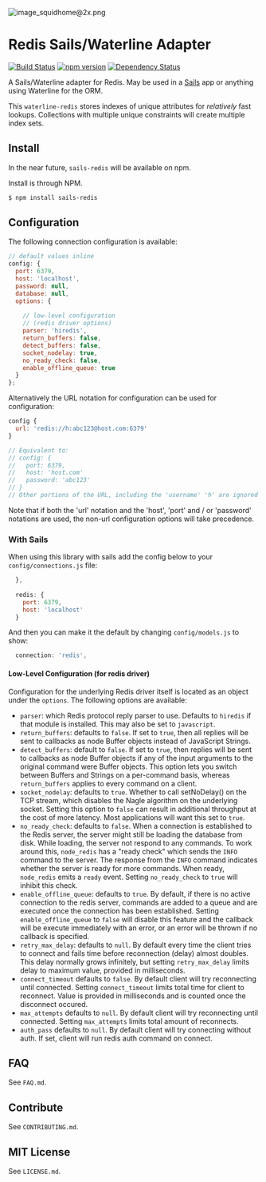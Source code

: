 ![image_squidhome@2x.png](http://i.imgur.com/RIvu9.png)

# Redis Sails/Waterline Adapter 
[![Build Status](https://travis-ci.org/balderdashy/sails-redis.svg?branch=master)](https://travis-ci.org/balderdashy/sails-redis)
[![npm version](https://badge.fury.io/js/sails-redis.svg)](http://badge.fury.io/js/sails-redis)
[![Dependency Status](https://david-dm.org/balderdashy/sails-redis.svg)](https://david-dm.org/balderdashy/sails-redis)

A Sails/Waterline adapter for Redis. May be used in a [Sails](https://github.com/balderdashy/sails) app or anything using Waterline for the ORM.

This `waterline-redis` stores indexes of unique attributes for *relatively* fast lookups. Collections with multiple unique constraints will create multiple index sets.


## Install

In the near future, `sails-redis` will be available on npm.

Install is through NPM.

```bash
$ npm install sails-redis
```

## Configuration

The following connection configuration is available:

```javascript
// default values inline
config: {
  port: 6379,
  host: 'localhost',
  password: null,
  database: null,
  options: {
  
    // low-level configuration
    // (redis driver options)
    parser: 'hiredis',
    return_buffers: false,
    detect_buffers: false,
    socket_nodelay: true,
    no_ready_check: false,
    enable_offline_queue: true
  }
};
```

Alternatively the URL notation for configuration can be used for configuration:

``` javascript
config {
  url: 'redis://h:abc123@host.com:6379'
}

// Equivalent to:
// config: {
//   port: 6379,
//   host: 'host.com'
//   password: 'abc123'
// }
// Other portions of the URL, including the 'username' 'h' are ignored
```

Note that if both the 'url' notation and the 'host', 'port' and / or 'password' notations are used, the non-url configuration options will take precedence.

### With Sails

When using this library with sails add the config below to your `config/connections.js` file:

```js
  },
  
  redis: {
    port: 6379,
    host: 'localhost'
  }

```

And then you can make it the default by changing `config/models.js` to show:

```js
  connection: 'redis',
```

#### Low-Level Configuration (for redis driver)

Configuration for the underlying Redis driver itself is located as an object under the `options`.  The following options are available:

* `parser`: which Redis protocol reply parser to use.  Defaults to `hiredis` if that module is installed.
This may also be set to `javascript`.
* `return_buffers`: defaults to `false`.  If set to `true`, then all replies will be sent to callbacks as node Buffer
objects instead of JavaScript Strings.
* `detect_buffers`: default to `false`. If set to `true`, then replies will be sent to callbacks as node Buffer objects
if any of the input arguments to the original command were Buffer objects.
This option lets you switch between Buffers and Strings on a per-command basis, whereas `return_buffers` applies to
every command on a client.
* `socket_nodelay`: defaults to `true`. Whether to call setNoDelay() on the TCP stream, which disables the
Nagle algorithm on the underlying socket.  Setting this option to `false` can result in additional throughput at the
cost of more latency.  Most applications will want this set to `true`.
* `no_ready_check`: defaults to `false`. When a connection is established to the Redis server, the server might still
be loading the database from disk.  While loading, the server not respond to any commands.  To work around this,
`node_redis` has a "ready check" which sends the `INFO` command to the server.  The response from the `INFO` command
indicates whether the server is ready for more commands.  When ready, `node_redis` emits a `ready` event.
Setting `no_ready_check` to `true` will inhibit this check.
* `enable_offline_queue`: defaults to `true`. By default, if there is no active
connection to the redis server, commands are added to a queue and are executed
once the connection has been established. Setting `enable_offline_queue` to
`false` will disable this feature and the callback will be execute immediately
with an error, or an error will be thrown if no callback is specified.
* `retry_max_delay`: defaults to `null`. By default every time the client tries to connect and fails time before
reconnection (delay) almost doubles. This delay normally grows infinitely, but setting `retry_max_delay` limits delay
to maximum value, provided in milliseconds.
* `connect_timeout` defaults to `false`. By default client will try reconnecting until connected. Setting `connect_timeout`
limits total time for client to reconnect. Value is provided in milliseconds and is counted once the disconnect occured.
* `max_attempts` defaults to `null`. By default client will try reconnecting until connected. Setting `max_attempts`
limits total amount of reconnects.
* `auth_pass` defaults to `null`. By default client will try connecting without auth. If set, client will run redis auth command on connect.

## FAQ

See `FAQ.md`.



## Contribute

See `CONTRIBUTING.md`.


## MIT License

See `LICENSE.md`.
